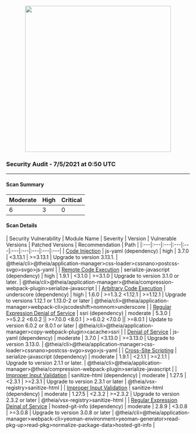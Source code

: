 <div align='center'><br /><img src="https://raw.githubusercontent.com/theia-ide/security-audit/master/assets/security-header.png" width="400px"/></div>

### Security Audit - 7/5/2021 at 0:50 UTC
-- -

#### Scan Summary

| Moderate | High | Critical |
|:---|:---|:---|
| 6 | 3 | 0 |


#### Scan Details

| Security Vulnerability | Module Name | Severity | Version | Vulnerable Versions | Patched Versions | Recommendation | Path |
|:---|:---|:---|:---|:---|:---|:---|:---|:---|:---|
| [Code Injection](https://npmjs.com/advisories/813) | js-yaml (dependency) | high | 3.7.0 | <3.13.1 | >=3.13.1 | Upgrade to version 3.13.1. | @theia/cli>@theia/application-manager>css-loader>cssnano>postcss-svgo>svgo>js-yaml |
| [Remote Code Execution](https://npmjs.com/advisories/1548) | serialize-javascript (dependency) | high | 1.9.1 | <3.1.0 | >=3.1.0 | Upgrade to version 3.1.0 or later. | @theia/cli>@theia/application-manager>@theia/compression-webpack-plugin>serialize-javascript |
| [Arbitrary Code Execution](https://npmjs.com/advisories/1674) | underscore (dependency) | high | 1.6.0 | >=1.3.2 <1.12.1 | >=1.12.1 | Upgrade to versions 1.12.1 or 1.13.0-2 or later | @theia/cli>@theia/application-manager>webpack-cli>jscodeshift>nomnom>underscore |
| [Regular Expression Denial of Service](https://npmjs.com/advisories/565) | ssri (dependency) | moderate | 5.3.0 | >=5.2.2 <6.0.2 \|\| >=7.0.0 <8.0.1 | >=6.0.2 <7.0.0 \|\| >=8.0.1 | Update to version 6.0.2 or 8.0.1 or later | @theia/cli>@theia/application-manager>copy-webpack-plugin>cacache>ssri |
| [Denial of Service](https://npmjs.com/advisories/788) | js-yaml (dependency) | moderate | 3.7.0 | <3.13.0 | >=3.13.0 | Upgrade to version 3.13.0. | @theia/cli>@theia/application-manager>css-loader>cssnano>postcss-svgo>svgo>js-yaml |
| [Cross-Site Scripting](https://npmjs.com/advisories/1426) | serialize-javascript (dependency) | moderate | 1.9.1 | <2.1.1 | >=2.1.1 | Upgrade to version 2.1.1 or later. | @theia/cli>@theia/application-manager>@theia/compression-webpack-plugin>serialize-javascript |
| [Improper Input Validation](https://npmjs.com/advisories/1675) | sanitize-html (dependency) | moderate | 1.27.5 | <2.3.1 | >=2.3.1 | Upgrade to version 2.3.1 or later | @theia/vsx-registry>sanitize-html |
| [Improper Input Validation](https://npmjs.com/advisories/1676) | sanitize-html (dependency) | moderate | 1.27.5 | <2.3.2 | >=2.3.2 | Upgrade to version 2.3.2 or later | @theia/vsx-registry>sanitize-html |
| [Regular Expression Deinal of Service](https://npmjs.com/advisories/1677) | hosted-git-info (dependency) | moderate | 2.8.9 | <3.0.8 | >=3.0.8 | Upgrade to version 3.0.8 or later | @theia/cli>@theia/application-manager>webpack-cli>yeoman-environment>yeoman-generator>read-pkg-up>read-pkg>normalize-package-data>hosted-git-info |

